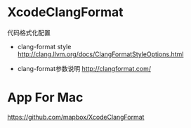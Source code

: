 # XcodeClangFormat
代码格式化配置


* clang-format style http://clang.llvm.org/docs/ClangFormatStyleOptions.html

* clang-format参数说明 http://clangformat.com/


# App For Mac 
https://github.com/mapbox/XcodeClangFormat
